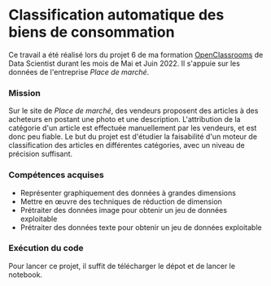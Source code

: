 # Classification automatique des biens de consommation

Ce travail a été réalisé lors du projet 6 de ma formation [OpenClassrooms](https://openclassrooms.com/fr/) de Data Scientist durant les mois de Mai et Juin 2022. Il s'appuie sur les données de l'entreprise *Place de marché*.

### Mission
Sur le site de *Place de marché*, des vendeurs proposent des articles à des acheteurs en postant une photo et une description.
L'attribution de la catégorie d'un article est effectuée manuellement par les vendeurs, et est donc peu fiable.
Le but du projet est d'étudier la faisabilité d'un moteur de classification des articles en différentes catégories, avec un niveau de précision suffisant.

### Compétences acquises
- Représenter graphiquement des données à grandes dimensions
- Mettre en œuvre des techniques de réduction de dimension
- Prétraiter des données image pour obtenir un jeu de données exploitable
- Prétraiter des données texte pour obtenir un jeu de données exploitable

### Exécution du code
Pour lancer ce projet, il suffit de télécharger le dépot et de lancer le notebook.
